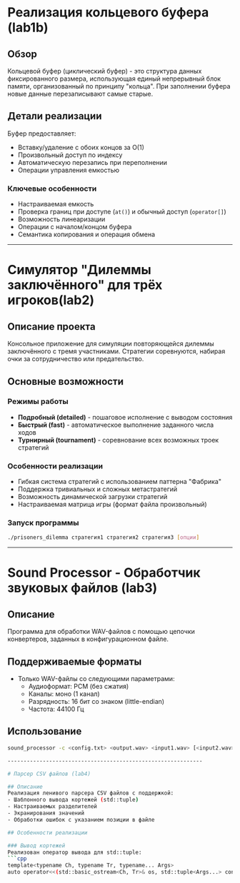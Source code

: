 # Реализация кольцевого буфера (lab1b)

## Обзор
Кольцевой буфер (циклический буфер) - это структура данных фиксированного размера, использующая единый непрерывный блок памяти, организованный по принципу "кольца". При заполнении буфера новые данные перезаписывают самые старые.

## Детали реализации
Буфер предоставляет:
- Вставку/удаление с обоих концов за O(1)
- Произвольный доступ по индексу
- Автоматическую перезапись при переполнении
- Операции управления емкостью

### Ключевые особенности
- Настраиваемая емкость
- Проверка границ при доступе (`at()`) и обычный доступ (`operator[]`)
- Возможность линеаризации
- Операции с началом/концом буфера
- Семантика копирования и операция обмена

-------------------------------------------------------------

# Симулятор "Дилеммы заключённого" для трёх игроков(lab2)

## Описание проекта
Консольное приложение для симуляции повторяющейся дилеммы заключённого с тремя участниками. Стратегии соревнуются, набирая очки за сотрудничество или предательство.

## Основные возможности

### Режимы работы
- **Подробный (detailed)** - пошаговое исполнение с выводом состояния
- **Быстрый (fast)** - автоматическое выполнение заданного числа ходов
- **Турнирный (tournament)** - соревнование всех возможных троек стратегий

### Особенности реализации
- Гибкая система стратегий с использованием паттерна "Фабрика"
- Поддержка тривиальных и сложных метастратегий
- Возможность динамической загрузки стратегий
- Настраиваемая матрица игры (формат файла произвольный)


### Запуск программы
```bash
./prisoners_dilemma стратегия1 стратегия2 стратегия3 [опции]
```
-------------------------------------------------------------

# Sound Processor - Обработчик звуковых файлов (lab3)

## Описание
Программа для обработки WAV-файлов с помощью цепочки конвертеров, заданных в конфигурационном файле.

## Поддерживаемые форматы
- Только WAV-файлы со следующими параметрами:
  - Аудиоформат: PCM (без сжатия)
  - Каналы: моно (1 канал)
  - Разрядность: 16 бит со знаком (little-endian)
  - Частота: 44100 Гц

## Использование
```bash
sound_processor -c <config.txt> <output.wav> <input1.wav> [<input2.wav> ...]

-------------------------------------------------------------

# Парсер CSV файлов (lab4)

## Описание
Реализация ленивого парсера CSV файлов с поддержкой:
- Шаблонного вывода кортежей (std::tuple)
- Настраиваемых разделителей
- Экранирования значений
- Обработки ошибок с указанием позиции в файле

## Особенности реализации

### Вывод кортежей
Реализован оператор вывода для std::tuple:
```cpp
template<typename Ch, typename Tr, typename... Args>
auto operator<<(std::basic_ostream<Ch, Tr>& os, std::tuple<Args...> const& t)
